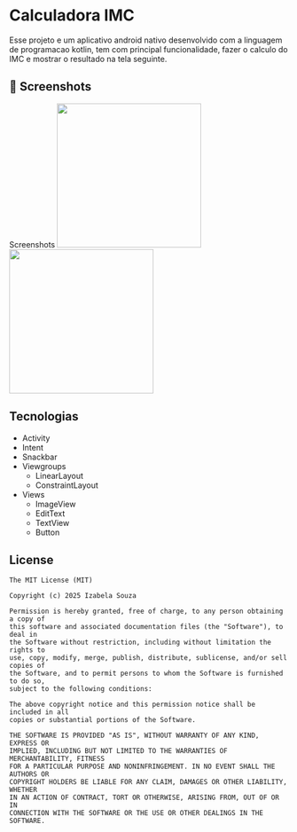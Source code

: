 # Calculadora IMC
Esse projeto e um aplicativo android nativo desenvolvido com a linguagem de programacao kotlin, tem com principal funcionalidade, fazer o calculo do IMC e mostrar o resultado na tela seguinte.

## :camera_flash: Screenshots
<!-- You can add more screenshots here if you like -->
Screenshots
<img src="C:\Users\izabe\OneDrive\Área de Trabalho\Screenshot_20250408_18243scren1.png" width=260?><img src="https://github.com/user-attachments/assets/b177c231-f64a-4916-908c-dcdfd756d72f" width=260/> 
## Tecnologias
- Activity
- Intent
- Snackbar
- Viewgroups
   - LinearLayout
   - ConstraintLayout
- Views
   - ImageView
   - EditText
   - TextView
   - Button     


## License
```
The MIT License (MIT)

Copyright (c) 2025 Izabela Souza

Permission is hereby granted, free of charge, to any person obtaining a copy of
this software and associated documentation files (the "Software"), to deal in
the Software without restriction, including without limitation the rights to
use, copy, modify, merge, publish, distribute, sublicense, and/or sell copies of
the Software, and to permit persons to whom the Software is furnished to do so,
subject to the following conditions:

The above copyright notice and this permission notice shall be included in all
copies or substantial portions of the Software.

THE SOFTWARE IS PROVIDED "AS IS", WITHOUT WARRANTY OF ANY KIND, EXPRESS OR
IMPLIED, INCLUDING BUT NOT LIMITED TO THE WARRANTIES OF MERCHANTABILITY, FITNESS
FOR A PARTICULAR PURPOSE AND NONINFRINGEMENT. IN NO EVENT SHALL THE AUTHORS OR
COPYRIGHT HOLDERS BE LIABLE FOR ANY CLAIM, DAMAGES OR OTHER LIABILITY, WHETHER
IN AN ACTION OF CONTRACT, TORT OR OTHERWISE, ARISING FROM, OUT OF OR IN
CONNECTION WITH THE SOFTWARE OR THE USE OR OTHER DEALINGS IN THE SOFTWARE.
```
